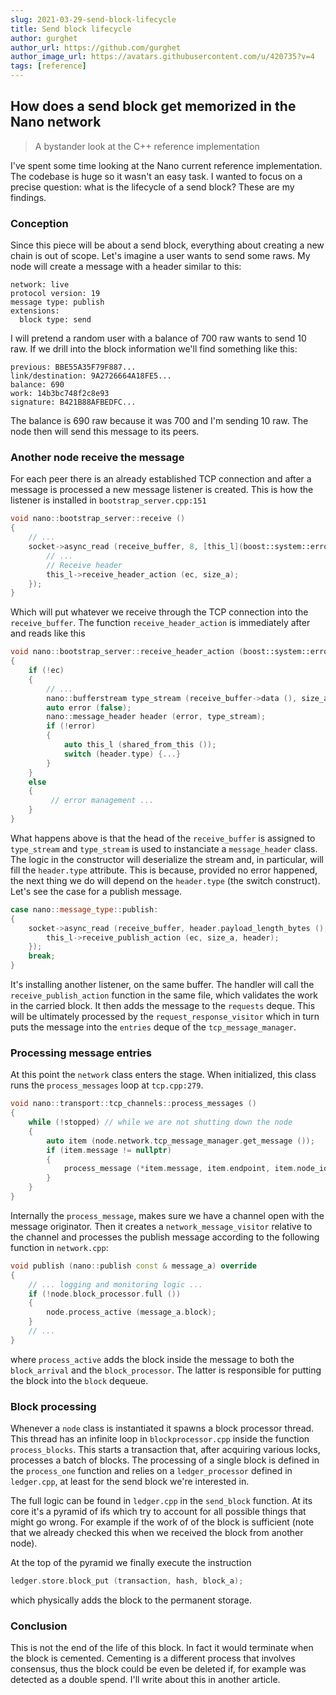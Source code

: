 ```yaml
---
slug: 2021-03-29-send-block-lifecycle
title: Send block lifecycle
author: gurghet
author_url: https://github.com/gurghet
author_image_url: https://avatars.githubusercontent.com/u/420735?v=4
tags: [reference]
---
```


## How does a send block get memorized in the Nano network
> A bystander look at the C++ reference implementation

I've spent some time looking at the Nano current reference implementation. The codebase is huge so it wasn't an easy task. I wanted to focus on a precise question: what is the lifecycle of a send block? These are my findings.

### Conception
Since this piece will be about a send block, everything about creating a new chain is out of scope. Let's imagine a user wants to send some raws. My node will create a message with a header similar to this:
```
network: live
protocol version: 19
message type: publish
extensions:
  block type: send
```
I will pretend a random user with a balance of 700 raw wants to send 10 raw.
If we drill into the block information we'll find something like this:
```
previous: BBE55A35F79F887...
link/destination: 9A2726664A18FE5...
balance: 690
work: 14b3bc748f2c8e93
signature: B421B88AFBEDFC...
```
The balance is 690 raw because it was 700 and I'm sending 10 raw.
The node then will send this message to its peers. 
### Another node receive the message
For each peer there is an already established TCP connection and after a message is processed a new message listener is created.
This is how the listener is installed in `bootstrap_server.cpp:151`

```cpp
void nano::bootstrap_server::receive ()
{
    // ...
	socket->async_read (receive_buffer, 8, [this_l](boost::system::error_code const & ec, size_t size_a) {
		// ...
		// Receive header
		this_l->receive_header_action (ec, size_a);
	});
}
```

Which will put whatever we receive through the TCP connection into the `receive_buffer`.
The function `receive_header_action` is immediately after and reads like this

```cpp
void nano::bootstrap_server::receive_header_action (boost::system::error_code const & ec, size_t size_a)
{
	if (!ec)
	{
		// ...
		nano::bufferstream type_stream (receive_buffer->data (), size_a);
		auto error (false);
		nano::message_header header (error, type_stream);
		if (!error)
		{
			auto this_l (shared_from_this ());
			switch (header.type) {...}
		}
	}
	else
	{
		 // error management ...
	}
}
```

What happens above is that the head of the `receive_buffer` is assigned to `type_stream` and `type_stream` is used to instanciate a `message_header` class. The logic in the constructor will deserialize the stream and, in particular, will fill the `header.type` attribute. This is because, provided no error happened, the next thing we do will depend on the `header.type` (the switch construct). Let's see the case for a publish message.
```cpp
case nano::message_type::publish:
{
	socket->async_read (receive_buffer, header.payload_length_bytes (), [this_l, header](boost::system::error_code const & ec, size_t size_a) {
		this_l->receive_publish_action (ec, size_a, header);
	});
	break;
}
```
It's installing another listener, on the same buffer. The handler will call the `receive_publish_action` function in the same file, which validates the work in the carried block. It then adds the message to the `requests` deque. This will be ultimately processed by the `request_response_visitor` which in turn puts the message into the `entries` deque of the `tcp_message_manager`.
### Processing message entries
At this point the `network` class enters the stage. When initialized, this class runs the `process_messages` loop at `tcp.cpp:279`.
```cpp
void nano::transport::tcp_channels::process_messages ()
{
	while (!stopped) // while we are not shutting down the node
	{
		auto item (node.network.tcp_message_manager.get_message ());
		if (item.message != nullptr)
		{
			process_message (*item.message, item.endpoint, item.node_id, item.socket, item.type);
		}
	}
}
```
Internally the `process_message`, makes sure we have a channel open with the message originator. Then it creates a `network_message_visitor` relative to the channel and processes the publish message according to the following function in `network.cpp`:
```cpp
void publish (nano::publish const & message_a) override
{
	// ... logging and monitoring logic ...
	if (!node.block_processor.full ())
	{
		node.process_active (message_a.block);
	}
	// ...
}
```
where `process_active` adds the block inside the message to both the `block_arrival` and the `block_processor`. The latter is responsible for putting the block into the `block` dequeue.
### Block processing
Whenever a `node` class is instantiated it spawns a block processor thread. This thread has an infinite loop in `blockprocessor.cpp` inside the function `process_blocks`. This starts a transaction that, after acquiring various locks, processes a batch of blocks. The processing of a single block is defined in the `process_one` function and relies on a `ledger_processor` defined in `ledger.cpp`, at least for the send block we're interested in.

The full logic can be found in `ledger.cpp` in the `send_block` function. At its core it's a pyramid of ifs which try to account for all possible things that might go wrong. For example if the work of of the block is sufficient (note that we already checked this when we received the block from another node).

At the top of the pyramid we finally execute the instruction
```cpp
ledger.store.block_put (transaction, hash, block_a);
```

which physically adds the block to the permanent storage.

### Conclusion

This is not the end of the life of this block. In fact it would terminate when the block is cemented. Cementing is a different process that involves consensus, thus the block could be even be deleted if, for example was detected as a double spend. I'll write about this in another article.
